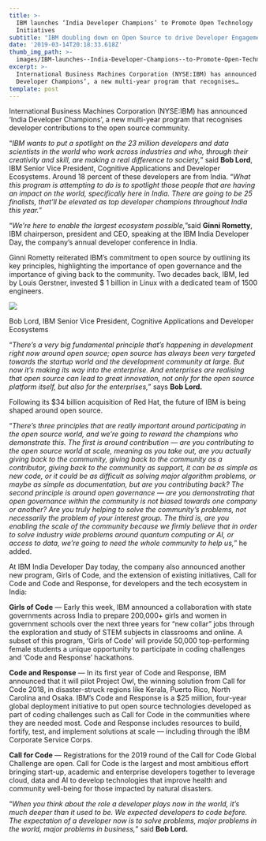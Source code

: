 ```yaml
---
title: >-
  IBM launches ‘India Developer Champions’ to Promote Open Technology
  Initiatives
subtitle: "IBM doubling down on Open Source to drive Developer Engagement in\_India"
date: '2019-03-14T20:18:33.618Z'
thumb_img_path: >-
  images/IBM-launches--India-Developer-Champions--to-Promote-Open-Technology-Initiatives/1*iyeWacqGZ1BRG38nhqghuQ.jpeg
excerpt: >-
  International Business Machines Corporation (NYSE:IBM) has announced ‘India
  Developer Champions’, a new multi-year program that recognises…
template: post
---
```

International Business Machines Corporation (NYSE:IBM) has announced ‘India Developer Champions’, a new multi-year program that recognises developer contributions to the open source community.

“*IBM wants to put a spotlight on the 23 million developers and data scientists in the world who work across industries and who, through their creativity and skill, are making a real difference to society,*” said **Bob Lord**, IBM Senior Vice President, Cognitive Applications and Developer Ecosystems. Around 18 percent of these developers are from India. “*What this program is attempting to do is to spotlight those people that are having an impact on the world, specifically here in India. There are going to be 25 finalists, that’ll be elevated as top developer champions throughout India this year.*”

“*We’re here to enable the largest ecosystem possible,*”said **Ginni Rometty**, IBM chairperson, president and CEO, speaking at the IBM India Developer Day, the company’s annual developer conference in India.

Ginni Rometty reiterated IBM’s commitment to open source by outlining its key principles, highlighting the importance of open governance and the importance of giving back to the community. Two decades back, IBM, led by Louis Gerstner, invested $ 1 billion in Linux with a dedicated team of 1500 engineers.

![](/images/IBM-launches--India-Developer-Champions--to-Promote-Open-Technology-Initiatives/1*iyeWacqGZ1BRG38nhqghuQ.jpeg)

<figcaption>Bob Lord, IBM Senior Vice President, Cognitive Applications and Developer Ecosystems</figcaption>

“*There’s a very big fundamental principle that’s happening in development right now around open source; open source has always been very targeted towards the startup world and the development community at large. But now it’s making its way into the enterprise. And enterprises are realising that open source can lead to great innovation, not only for the open source platform itself, but also for the enterprises,*” says **Bob Lord.**

Following its $34 billion acquisition of Red Hat, the future of IBM is being shaped around open source.

“*There’s three principles that are really important around participating in the open source world, and we’re going to reward the champions who demonstrate this. The first is around contribution — are you contributing to the open source world at scale, meaning as you take out, are you actually giving back to the community, giving back to the community as a contributor, giving back to the community as support, it can be as simple as new code, or it could be as difficult as solving major algorithm problems, or maybe as simple as documentation, but are you contributing back? The second principle is around open governance — are you demonstrating that open governance within the community is not biased towards one company or another? Are you truly helping to solve the community’s problems, not necessarily the problem of your interest group. The third is, are you enabling the scale of the community because we firmly believe that in order to solve industry wide problems around quantum computing or AI, or access to data, we’re going to need the whole community to help us,*” he added.

At IBM India Developer Day today, the company also announced another new program, Girls of Code, and the extension of existing initiatives, Call for Code and Code and Response, for developers and the tech ecosystem in India:

**Girls of Code** — Early this week, IBM announced a collaboration with state governments across India to prepare 200,000+ girls and women in government schools over the next three years for “new collar” jobs through the exploration and study of STEM subjects in classrooms and online. A subset of this program, ‘Girls of Code’ will provide 50,000 top-performing female students a unique opportunity to participate in coding challenges and ‘Code and Response’ hackathons.

**Code and Response** — In its first year of Code and Response, IBM announced that it will pilot Project Owl, the winning solution from Call for Code 2018, in disaster-struck regions like Kerala, Puerto Rico, North Carolina and Osaka. IBM’s Code and Response is a $25 million, four-year global deployment initiative to put open source technologies developed as part of coding challenges such as Call for Code in the communities where they are needed most. Code and Response includes resources to build, fortify, test, and implement solutions at scale — including through the IBM Corporate Service Corps.

**Call for Code** — Registrations for the 2019 round of the Call for Code Global Challenge are open. Call for Code is the largest and most ambitious effort bringing start-up, academic and enterprise developers together to leverage cloud, data and AI to develop technologies that improve health and community well-being for those impacted by natural disasters.

“*When you think about the role a developer plays now in the world, it’s much deeper than it used to be. We expected developers to code before. The expectation of a developer now is to solve problems, major problems in the world, major problems in business,*” said **Bob Lord.**
